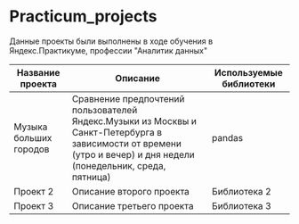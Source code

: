 # Practicum_projects
Данные проекты были выполнены в ходе обучения в Яндекс.Практикуме, профессии "Аналитик данных"

| Название проекта         | Описание                                                                                   | Используемые библиотеки |
|--------------------------|-------------------------------------------------------------------------------------------|-------------------------|
| Музыка больших городов   | Сравнение предпочтений пользователей Яндекс.Музыки из Москвы и Санкт-Петербурга в зависимости от времени (утро и вечер) и дня недели (понедельник, среда, пятница) | pandas                 |
| Проект 2                 | Описание второго проекта                                                                   | Библиотека 2            |
| Проект 3                 | Описание третьего проекта                                                                  | Библиотека 3            |
